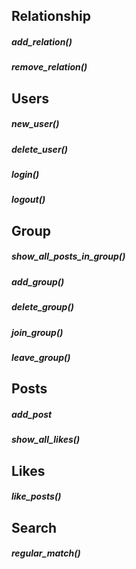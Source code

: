 ## Relationship
##### add_relation()
##### remove_relation()
## Users
##### new_user()
##### delete_user()
##### login()
##### logout()
## Group
##### show_all_posts_in_group()
##### add_group()
##### delete_group()
##### join_group()
##### leave_group()
## Posts
##### add_post
##### show_all_likes()
## Likes
##### like_posts()
## Search
##### regular_match()

